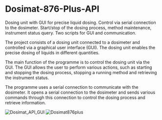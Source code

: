 # Dosimat-876-Plus-API
Dosing unit with GUI for precise liquid dosing. Control via serial connection to the dosimeter. Start/stop of the dosing process, method maintenance, instrument status query. Two scripts for GUI and communication.


The project consists of a dosing unit connected to a dosimeter and controlled via a graphical user interface (GUI). The dosing unit enables the precise dosing of liquids in different quantities.

The main function of the programme is to control the dosing unit via the GUI. The GUI allows the user to perform various actions, such as starting and stopping the dosing process, stopping a running method and retrieving the instrument status.

The programme uses a serial connection to communicate with the dosimeter. It opens a serial connection to the dosimeter and sends various commands through this connection to control the dosing process and retrieve information.


![Dosimat_API_GUI](https://github.com/BIG-MAP/Dosimat-876-Plus-API/assets/77623026/a913ade9-47fd-4353-a5a7-8a41e1f3ef32)    ![Dosimat876plus](https://github.com/BIG-MAP/Dosimat-876-Plus-API/assets/77623026/b89e3710-ebb6-47c8-98c0-5258e09f084f)
